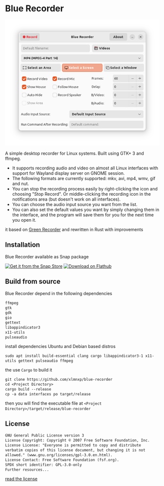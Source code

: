 # Blue Recorder
<img src="screenshots/screenshot1.png"/>

A simple desktop recorder for Linux systems. Built using GTK+ 3 and ffmpeg. 

- It supports recording audio and video on almost all Linux interfaces with support for Wayland display server on GNOME session.
- The following formats are currently supported: mkv, avi, mp4, wmv, gif and nut.
- You can stop the recording process easily by right-clicking the icon and choosing "Stop Record". Or middle-clicking the recording icon in the notifications area (but doesn't work on all interfaces).
- You can choose the audio input source you want from the list.
- You can also set the default values you want by simply changing them in the interface, and the program will save them for you for the next time you open it. 

it based on [Green Recorder](https://github.com/mhsabbagh/green-recorder) and rewritten in Rust with improvements

## Installation
Blue Recorder available as Snap package

<a href='https://snapcraft.io/blue-recorder'><img height='60' alt='Get it from the Snap Store' src='https://snapcraft.io/static/images/badges/en/snap-store-black.svg'/></a> <a href='https://flathub.org/apps/details/sa.sy.bluerecorder'><img height='60' alt='Download on Flathub' src='https://flathub.org/assets/badges/flathub-badge-en.png'/></a>

## Build from source
Blue Recorder depend in the following dependencies 
```
ffmpeg
gtk
gdk
gio
gettext
libappindicator3
x11-utils
pulseaudio
```

install dependencies Ubuntu and Debian based distros
```
sudo apt install build-essential clang cargo libappindicator3-1 x11-utils gettext pulseaudio ffmpeg
```
the use `Cargo` to build it
```
git clone https://github.com/xlmnxp/blue-recorder
cd <Project Directory>
cargo build --release
cp -a data interfaces po target/release
```
then you will find the executable file at 
`<Project Directory>/target/release/blue-recorder`

## License
```
GNU General Public License version 3
License Copyright: Copyright © 2007 Free Software Foundation, Inc.
License License: "Everyone is permitted to copy and distribute verbatim copies of this license document, but changing it is not allowed." (www.gnu.org/licenses/gpl-3.0.en.html).
License Contact: Free Software Foundation (fsf.org).
SPDX short identifier: GPL-3.0-only
Further resources...
```
[read the license](LICENSE.md)